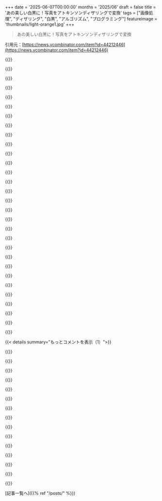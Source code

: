 +++
date = '2025-06-07T00:00:00'
months = '2025/06'
draft = false
title = 'あの美しい白黒に！写真をアトキンソンディザリングで変換'
tags = ["画像処理", "ディザリング", "白黒", "アルゴリズム", "プログラミング"]
featureimage = 'thumbnails/light-orange1.jpg'
+++

> あの美しい白黒に！写真をアトキンソンディザリングで変換

引用元：[https://news.ycombinator.com/item?id=44212446](https://news.ycombinator.com/item?id=44212446)




{{<matomeQuote body="Atkinsonディザリング、今でも一番好きだなー。大学に白黒のフラットベッドスキャナーがあって、Mac上でHypercardスタック？が動いてて、スキャンして白黒画像にできたんだ。大学の書店で拾ったクリップアート集をサッとスキャンして、1988年頃に書き始めたMacのシェアウェアゲームの”ロゴ”にしたんだよね。当時はAtkinsonアルゴリズムがどれだけ…いい…か気づかなかったんだけど、後で他のアルゴリズムで試した時にBillのコードの拡散処理がいかに素晴らしいかわかったよ。最近はeInkカレンダーのプロジェクトで月の写真を使いたくて、リンク先のサイトみたいなとこで月の写真をAtkinsonディザリングしたんだ[1]。<br>[1] スクショで月見てね: https://github.com/EngineersNeedArt/SystemSix/blob/10f2332b5..." userName="JKCalhoun" createdAt="2025/06/07 20:43:06" color="#45d325">}}




{{<matomeQuote body="マジでこれきれい！Billのコードってどこかで見れる？自分で触ってみたいな〜、勉強になりそう！" userName="dev_chhatbar" createdAt="2025/06/08 13:03:43" color="">}}




{{<matomeQuote body="情報ダイアログの”as follows”はクリックしちゃダメだよ。これ、しばらく更新されてないみたいで、リンク先がヤバい（NSFW）になってる！" userName="nedt" createdAt="2025/06/07 21:54:16" color="#ff33a1">}}




{{<matomeQuote body="サイトの作った人がこのスレッドに気づくとは限らないから、できれば連絡してあげるのが親切だね！私はGitHubでissue立てて知らせといたよ: https://github.com/gazs/canvas-atkinson-dither/issues/2" userName="CaliforniaKarl" createdAt="2025/06/08 04:53:48" color="#45d325">}}




{{<matomeQuote body="更新されたみたいで、正しいページに飛ぶようになったよ！" userName="lionkor" createdAt="2025/06/08 07:42:01" color="#ff5733">}}




{{<matomeQuote body="実装はすごいけど、ダウンロードファイルに最初から名前（.pngつき）が付くともっと使いやすいかも。anchorタグの”download”プロパティ使うとできるよ。ここ見て: https://developer.mozilla.org/en-US/docs/Web/API/HTMLAnchorE..." userName="throwanem" createdAt="2025/06/07 20:51:40" color="#ff5c5c">}}




{{<matomeQuote body="作った人のために言うと、その機能（download属性）はMDNのリンクだと2017年3月から使えるけど、このツールが入ってるリポジトリの最終更新は2016年3月なんだよね。<br>でも他のリポジトリではGitHubで活動してるみたいだから、プルリクエスト送ったらマージしてくれるかも？:)<br>リポジトリ: https://github.com/gazs/canvas-atkinson-dither<br>MDNリンク: https://developer.mozilla.org/en-US/docs/Web/API/HTMLAnchorE..." userName="57473m3n7Fur7h3" createdAt="2025/06/07 21:51:41" color="#ff33a1">}}




{{<matomeQuote body="てか、記事が今日のだと思ってたから、てっきり最近できたツールかと勘違いしてたわ。PR送ってみようかなー。…CoffeeScriptか。”久しぶりに聞く名前だな…本当に長い間聞いてない…”って感じ。" userName="throwanem" createdAt="2025/06/07 21:55:47" color="">}}




{{<matomeQuote body="＞ CoffeeScript<br>2010年代はこれでOKだったんだよ。<br>当時はこれで良かったんだって:p<br>https://www.youtube.com/watch?v=dOV5WXISM24" userName="57473m3n7Fur7h3" createdAt="2025/06/07 22:02:18" color="#ff33a1">}}




{{<matomeQuote body="悪いなんて言ってないじゃん、久しぶりに聞いたって言っただけだよ。何か古いものをすぐ「ダメ」みたいに言うのは若い人の考え方みたいだけど、そうだった頃の自分も、もうだいぶ前だな〜。" userName="throwanem" createdAt="2025/06/07 22:12:03" color="">}}




{{<matomeQuote body="CoffeeScriptだって？こういうタスクこそ、コーディングエージェントが役立ちそうだよね。" userName="dolmen" createdAt="2025/06/08 05:16:43" color="">}}




{{<matomeQuote body="小さなPRなのに、複雑さの9割が古いツールチェーンを復活させることになりそうだなんて？" userName="throwanem" createdAt="2025/06/08 17:37:30" color="">}}




{{<matomeQuote body="なんでSierraじゃないの？ディザリングアルゴリズム11種類に関する記事リンクだよ。https://tannerhelland.com/2012/12/28/dithering-eleven-algori..." userName="amai" createdAt="2025/06/08 17:09:07" color="#ff5733">}}




{{<matomeQuote body="もともとは初期のMacへのノスタルジーだったんだろうね。ビル・アトキンソンがちょうど亡くなったから再浮上したんだと思う。" userName="p_l" createdAt="2025/06/08 17:35:12" color="">}}




{{<matomeQuote body="それなら、こっちも楽しめるかもね。ditherpunkに関する記事リンクだよ。https://surma.dev/things/ditherpunk/" userName="amai" createdAt="2025/06/08 20:27:07" color="#785bff">}}




{{<matomeQuote body="MacPaint形式に画像を変換できるプロジェクトをちまちまやってるんだ。400kのMFS形式ディスクイメージに入るんだよ。Gemini Deep Researchでライブラリ作って、LLM生成Markdownも入れたんだ。他の言語で再現したり改善したい人は見てみて。https://github.com/minorbug/mfsjs" userName="minorbug" createdAt="2025/06/07 23:12:52" color="#ff5c5c">}}




{{<matomeQuote body="’MacPaint画像の形式は固定で、解像度は576 x 720ピクセルだ’って書いてあったけど、本当に固定なの？Wikipediaにそう書いてあるけど、典拠がないんだよね。" userName="kristianp" createdAt="2025/06/09 00:53:52" color="">}}




{{<matomeQuote body="この実装すごいね、UIも懐かしい！自分のAtkinson ditheringのweb-component[0]へのアクセスが今日多かったのはなんでかなと思ってたんだ。悲しいニュースだったんだね。オリジナルのMacみたいなクリアなモニターで一番綺麗に見えると思ってたよ。なんかクールで80年代っぽいんだよね。去年のゲームでも使ったんだ。[0] https://sheep.horse/2023/1/improved_web_component_for_pixel-..." userName="AndrewStephens" createdAt="2025/06/07 21:07:10" color="#45d325">}}




{{<matomeQuote body="Retina画面でピクセル単位のディザリングはすごいね。写真によってはめっちゃ雰囲気出るけど、そうじゃないのもある。なんか新しいのに古っぽい変な感じ。でも、昔の写真みたいにドットがうるさくないのはいいね。" userName="kergonath" createdAt="2025/06/08 14:20:20" color="">}}




{{<matomeQuote body="ありがとう！元々はピクセルごとのディザリングだけにしたかったんだけど、難しくてさ。でも結果見たら低解像度も要るなって思ったんだ。特に細かい写真だと高品質な雑誌印刷みたいで良い感じだよ。でも、確かに細かすぎると見づらいっていうのはその通りだね。" userName="AndrewStephens" createdAt="2025/06/09 08:36:29" color="#38d3d3">}}




{{<matomeQuote body="これPythonでやりたいなら、これがあるよ: https://github.com/tgray/hyperdither" userName="amelius" createdAt="2025/06/07 20:54:19" color="#45d325">}}




{{<matomeQuote body="スクロールすると、READMEにある画像が茶色になるんだけど。" userName="kinduff" createdAt="2025/06/08 03:35:43" color="">}}




{{<matomeQuote body="Einkとかepaperのデバイスにめちゃくちゃ合いそうだね。" userName="kgbcia" createdAt="2025/06/07 22:51:12" color="">}}




{{<matomeQuote body="今日亡くなったAtkinsonさんと同じ人？これ追悼なの？" userName="larodi" createdAt="2025/06/07 20:48:10" color="">}}




{{<matomeQuote body="まあ、そういう側面もあるかもだけど、このリポジトリの最初のコミットは15年前なんだよね。ニュースを受けて急いで作ったものじゃないよ。" userName="zahlman" createdAt="2025/06/07 20:55:21" color="">}}




{{<matomeQuote body="デザインツールとしてのディザリング大好き。Atkinsonさんや関連アルゴリズムを紹介してくれた皆に拍手！子供の頃からの思い出がたくさん詰まってるんだ。あとさ、dithermark.comもめっちゃ良いよ。" userName="larodi" createdAt="2025/06/08 07:22:23" color="">}}




{{<matomeQuote body="そうだよ、彼がアルゴリズムを「発明」したんだ。そうに違いないね。（「発見」から修正。詳しくは以下を見てね）" userName="throwanem" createdAt="2025/06/07 20:49:43" color="#785bff">}}




{{<matomeQuote body="アルゴリズムを発明したんだって。重みの選び方とか配置は、 practical concerns (実用上の問題)のバランスをとるための微調整らしいよ、数学の法則じゃないってさ。" userName="zahlman" createdAt="2025/06/07 20:56:25" color="">}}




{{<matomeQuote body="こんな単純な組み合わせ、もっと早く見つかってると思ってたよ。1993年の Robert Ulichney の Digital Halftoning って本を確認したら、Floyd and Steinberg (1975), Jarvis, Judice, and Ninke (1976), Stucki (1981), Stevenson and Arce (1985) の4つしか載ってなかったんだ。Atkinson のはいつごろなんだろう？" userName="mark-r" createdAt="2025/06/09 03:08:27" color="#785bff">}}




{{<matomeQuote body="Macintosh のリリースで使われたから、 Stevenson and Arce より前のはずだよ。他のみたいに formally published (公式に発表)された記述は doubt (疑わしい)な。Wikipedia では Floyd-Steinberg dithering の variant (派生)って書いてあるし、 prior work (先行研究)を at least (少なくとも)いくつか知ってたと思うよ。" userName="zahlman" createdAt="2025/06/12 22:35:21" color="#785bff">}}




{{< details summary="もっとコメントを表示（1）">}}

{{<matomeQuote body="そのアルゴリズムは、 precious weights (貴重な重み)を含めて、 our universe (僕たちの宇宙)の外にも can exist (存在できる)んだ。 matter (物質)はいらない、 maths (数学)だけ needs (必要)。Discovered (発見された)が correct (正しい)ね。" userName="baq" createdAt="2025/06/08 18:13:27" color="">}}




{{<matomeQuote body="なんでも our universe (僕たちの宇宙)の外に can exist (存在できる)なんて bold (大胆)に言うね、知ってるみたいな口ぶりで。よく the Realm of Forms (イデア界)に visit (訪問)するの？" userName="throwanem" createdAt="2025/06/08 22:53:17" color="">}}




{{<matomeQuote body="あの algo (アルゴリズム)についてもうちょっと learn (学び)たかったから、これだよ<br>https://atkinson.franzai.com/<br>some AIs (いくつかのAI)で double checked (再確認)したから factually correct (事実として正しい)と hope (願う)よ。" userName="franze" createdAt="2025/06/08 11:07:09" color="#38d3d3">}}




{{<matomeQuote body="似たような tool (ツール)を several years ago (数年前)に wrote (作った)んだよ<br>http://beyondloom.com/tools/dith.html" userName="RodgerTheGreat" createdAt="2025/06/07 23:52:24" color="#45d325">}}




{{<matomeQuote body="UIかわいいね！<br>デモのGitHubリンクこれだよ→ https://github.com/gazs/canvas-atkinson-dither" userName="ksr" createdAt="2025/06/07 21:22:55" color="#ff5733">}}




{{<matomeQuote body="うちのオーディオ機器を変換してみたよ。Pioneerだから金属部分が多いんだけど、2560x1440ですごくキレイに見える。良いディザだね！" userName="ddingus" createdAt="2025/06/07 21:05:19" color="">}}




{{<matomeQuote body="何か間違ってる？<br>写真を取り込んでデスクトップに保存しようとしたら、形式不明のファイルになっちゃうんだけど。" userName="gcanyon" createdAt="2025/06/07 22:11:47" color="">}}




{{<matomeQuote body="ファイル名と拡張子がないんじゃないかな。ファイル名に.pngを付けてリネームしたらうまくいくと思うよ。" userName="busymom0" createdAt="2025/06/07 22:34:58" color="#785bff">}}




{{<matomeQuote body="あはは！<br>まさか初代Macが知らない形式だなんて、全然思いつかなかったよ。ありがとう！" userName="gcanyon" createdAt="2025/06/08 00:28:02" color="">}}




{{<matomeQuote body="サイズオプションに512x384があるのは面白いね。元のMacの解像度は512x342だったのに。" userName="zdw" createdAt="2025/06/07 23:44:08" color="">}}




{{<matomeQuote body="初代Macは本当に512x342だったよ。 https://512pixels.net/2025/05/original-macintosh-resolution/<br>編集: ごめん、君の言ってることを勘違いしてたよ。ずっと正しかったんだね。" userName="PlunderBunny" createdAt="2025/06/08 01:55:04" color="">}}




{{<matomeQuote body="ごめん、この記事で使ってるJavaScriptやCSSってどこで手に入れたの？めちゃくちゃサイズ小さいんだけど。" userName="9d" createdAt="2025/06/07 22:54:04" color="">}}




{{<matomeQuote body="びっくりするかもしれないけど、CSSもJavaScriptも手書きで書けるんだぜ。" userName="meindnoch" createdAt="2025/06/08 15:43:55" color="#ff5c5c">}}




{{<matomeQuote body="俺も手書きしてるよ。" userName="9d" createdAt="2025/06/08 19:10:26" color="">}}

{{</details>}}



[記事一覧へ]({{% ref "/posts/" %}})
